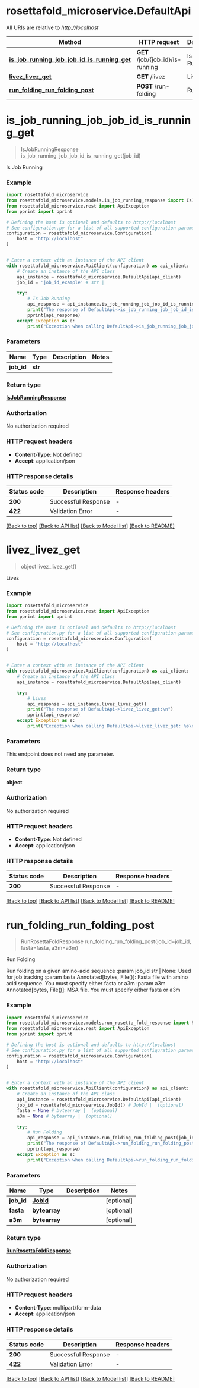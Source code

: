 # rosettafold_microservice.DefaultApi

All URIs are relative to *http://localhost*

Method | HTTP request | Description
------------- | ------------- | -------------
[**is_job_running_job_job_id_is_running_get**](DefaultApi.md#is_job_running_job_job_id_is_running_get) | **GET** /job/{job_id}/is-running | Is Job Running
[**livez_livez_get**](DefaultApi.md#livez_livez_get) | **GET** /livez | Livez
[**run_folding_run_folding_post**](DefaultApi.md#run_folding_run_folding_post) | **POST** /run-folding | Run Folding


# **is_job_running_job_job_id_is_running_get**
> IsJobRunningResponse is_job_running_job_job_id_is_running_get(job_id)

Is Job Running

### Example


```python
import rosettafold_microservice
from rosettafold_microservice.models.is_job_running_response import IsJobRunningResponse
from rosettafold_microservice.rest import ApiException
from pprint import pprint

# Defining the host is optional and defaults to http://localhost
# See configuration.py for a list of all supported configuration parameters.
configuration = rosettafold_microservice.Configuration(
    host = "http://localhost"
)


# Enter a context with an instance of the API client
with rosettafold_microservice.ApiClient(configuration) as api_client:
    # Create an instance of the API class
    api_instance = rosettafold_microservice.DefaultApi(api_client)
    job_id = 'job_id_example' # str | 

    try:
        # Is Job Running
        api_response = api_instance.is_job_running_job_job_id_is_running_get(job_id)
        print("The response of DefaultApi->is_job_running_job_job_id_is_running_get:\n")
        pprint(api_response)
    except Exception as e:
        print("Exception when calling DefaultApi->is_job_running_job_job_id_is_running_get: %s\n" % e)
```



### Parameters


Name | Type | Description  | Notes
------------- | ------------- | ------------- | -------------
 **job_id** | **str**|  | 

### Return type

[**IsJobRunningResponse**](IsJobRunningResponse.md)

### Authorization

No authorization required

### HTTP request headers

 - **Content-Type**: Not defined
 - **Accept**: application/json

### HTTP response details

| Status code | Description | Response headers |
|-------------|-------------|------------------|
**200** | Successful Response |  -  |
**422** | Validation Error |  -  |

[[Back to top]](#) [[Back to API list]](../README.md#documentation-for-api-endpoints) [[Back to Model list]](../README.md#documentation-for-models) [[Back to README]](../README.md)

# **livez_livez_get**
> object livez_livez_get()

Livez

### Example


```python
import rosettafold_microservice
from rosettafold_microservice.rest import ApiException
from pprint import pprint

# Defining the host is optional and defaults to http://localhost
# See configuration.py for a list of all supported configuration parameters.
configuration = rosettafold_microservice.Configuration(
    host = "http://localhost"
)


# Enter a context with an instance of the API client
with rosettafold_microservice.ApiClient(configuration) as api_client:
    # Create an instance of the API class
    api_instance = rosettafold_microservice.DefaultApi(api_client)

    try:
        # Livez
        api_response = api_instance.livez_livez_get()
        print("The response of DefaultApi->livez_livez_get:\n")
        pprint(api_response)
    except Exception as e:
        print("Exception when calling DefaultApi->livez_livez_get: %s\n" % e)
```



### Parameters

This endpoint does not need any parameter.

### Return type

**object**

### Authorization

No authorization required

### HTTP request headers

 - **Content-Type**: Not defined
 - **Accept**: application/json

### HTTP response details

| Status code | Description | Response headers |
|-------------|-------------|------------------|
**200** | Successful Response |  -  |

[[Back to top]](#) [[Back to API list]](../README.md#documentation-for-api-endpoints) [[Back to Model list]](../README.md#documentation-for-models) [[Back to README]](../README.md)

# **run_folding_run_folding_post**
> RunRosettaFoldResponse run_folding_run_folding_post(job_id=job_id, fasta=fasta, a3m=a3m)

Run Folding

Run folding on a given amino-acid sequence :param job_id str | None: Used for job tracking :param fasta Annotated[bytes, File()]: Fasta file with amino acid sequence. You must specify either fasta or a3m :param a3m Annotated[bytes, File()]: MSA file. You must specify either fasta or a3m

### Example


```python
import rosettafold_microservice
from rosettafold_microservice.models.run_rosetta_fold_response import RunRosettaFoldResponse
from rosettafold_microservice.rest import ApiException
from pprint import pprint

# Defining the host is optional and defaults to http://localhost
# See configuration.py for a list of all supported configuration parameters.
configuration = rosettafold_microservice.Configuration(
    host = "http://localhost"
)


# Enter a context with an instance of the API client
with rosettafold_microservice.ApiClient(configuration) as api_client:
    # Create an instance of the API class
    api_instance = rosettafold_microservice.DefaultApi(api_client)
    job_id = rosettafold_microservice.JobId() # JobId |  (optional)
    fasta = None # bytearray |  (optional)
    a3m = None # bytearray |  (optional)

    try:
        # Run Folding
        api_response = api_instance.run_folding_run_folding_post(job_id=job_id, fasta=fasta, a3m=a3m)
        print("The response of DefaultApi->run_folding_run_folding_post:\n")
        pprint(api_response)
    except Exception as e:
        print("Exception when calling DefaultApi->run_folding_run_folding_post: %s\n" % e)
```



### Parameters


Name | Type | Description  | Notes
------------- | ------------- | ------------- | -------------
 **job_id** | [**JobId**](.md)|  | [optional] 
 **fasta** | **bytearray**|  | [optional] 
 **a3m** | **bytearray**|  | [optional] 

### Return type

[**RunRosettaFoldResponse**](RunRosettaFoldResponse.md)

### Authorization

No authorization required

### HTTP request headers

 - **Content-Type**: multipart/form-data
 - **Accept**: application/json

### HTTP response details

| Status code | Description | Response headers |
|-------------|-------------|------------------|
**200** | Successful Response |  -  |
**422** | Validation Error |  -  |

[[Back to top]](#) [[Back to API list]](../README.md#documentation-for-api-endpoints) [[Back to Model list]](../README.md#documentation-for-models) [[Back to README]](../README.md)

